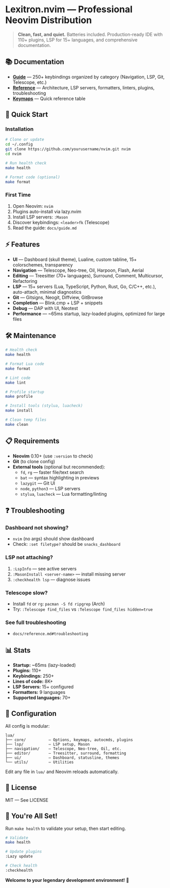 # Lexitron.nvim — Professional Neovim Distribution

> **Clean, fast, and quiet.** Batteries included. Production-ready IDE with 110+ plugins, LSP for 15+ languages, and comprehensive documentation.

## 📚 Documentation

- **[Guide](docs/guide.md)** — 250+ keybindings organized by category (Navigation, LSP, Git, Telescope, etc.)
- **[Reference](docs/reference.md)** — Architecture, LSP servers, formatters, linters, plugins, troubleshooting
- **[Keymaps](docs/guide.md#quick-reference)** — Quick reference table

## 🎯 Quick Start

### Installation

```bash
# Clone or update
cd ~/.config
git clone https://github.com/yourusername/nvim.git nvim
cd nvim

# Run health check
make health

# Format code (optional)
make format
```

### First Time

1. Open Neovim: `nvim`
2. Plugins auto-install via lazy.nvim
3. Install LSP servers: `:Mason`
4. Discover keybindings: `<leader>fk` (Telescope)
5. Read the guide: `docs/guide.md`

## ⚡ Features

- **UI** — Dashboard (skull theme), Lualine, custom tabline, 15+ colorschemes, transparency
- **Navigation** — Telescope, Neo-tree, Oil, Harpoon, Flash, Aerial
- **Editing** — Treesitter (70+ languages), Surround, Comment, Multicursor, Refactoring
- **LSP** — 15+ servers (Lua, TypeScript, Python, Rust, Go, C/C++, etc.), auto-attach, minimal diagnostics
- **Git** — Gitsigns, Neogit, Diffview, GitBrowse
- **Completion** — Blink.cmp + LSP + snippets
- **Debug** — DAP with UI, Neotest
- **Performance** — ~65ms startup, lazy-loaded plugins, optimized for large files

## 🛠️ Maintenance

```bash
# Health check
make health

# Format Lua code
make format

# Lint code
make lint

# Profile startup
make profile

# Install tools (stylua, luacheck)
make install

# Clean temp files
make clean
```

## 📋 Requirements

- **Neovim** 0.10+ (use `:version` to check)
- **Git** (to clone config)
- **External tools** (optional but recommended):
  - `fd`, `rg` — faster file/text search
  - `bat` — syntax highlighting in previews
  - `lazygit` — Git UI
  - `node`, `python3` — LSP servers
  - `stylua`, `luacheck` — Lua formatting/linting

## ❓ Troubleshooting

### Dashboard not showing?
- `nvim` (no args) should show dashboard
- Check: `:set filetype?` should be `snacks_dashboard`

### LSP not attaching?
1. `:LspInfo` — see active servers
2. `:MasonInstall <server-name>` — install missing server
3. `:checkhealth lsp` — diagnose issues

### Telescope slow?
- Install `fd` or `rg`: `pacman -S fd ripgrep` (Arch)
- Try: `:Telescope find_files` vs `:Telescope find_files hidden=true`

### See full troubleshooting
- `docs/reference.md#troubleshooting`

## 📊 Stats

- **Startup:** ~65ms (lazy-loaded)
- **Plugins:** 110+
- **Keybindings:** 250+
- **Lines of code:** 8K+
- **LSP Servers:** 15+ configured
- **Formatters:** 9 languages
- **Supported languages:** 70+

## 🔧 Configuration

All config is modular:

```
lua/
├── core/          — Options, keymaps, autocmds, plugins
├── lsp/           — LSP setup, Mason
├── navigation/    — Telescope, Neo-tree, Oil, etc.
├── editor/        — Treesitter, surround, formatting
├── ui/            — Dashboard, statusline, themes
└── utils/         — Utilities
```

Edit any file in `lua/` and Neovim reloads automatically.

## 📝 License

MIT — See LICENSE

## 🎉 You're All Set!

Run `make health` to validate your setup, then start editing.

```bash
# Validate
make health

# Update plugins
:Lazy update

# Check health
:checkhealth
```

**Welcome to your legendary development environment!** 🚀
